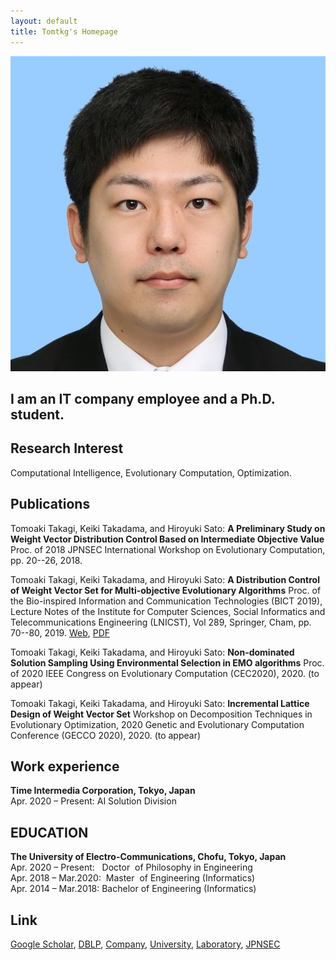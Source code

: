 ```yaml
---
layout: default
title: Tomtkg's Homepage
---
```


<img class="profile-picture" src="myface.jpg">

## I am an IT company employee and a Ph.D. student.

## Research Interest

Computational Intelligence, Evolutionary Computation, Optimization.

## Publications
Tomoaki Takagi, Keiki Takadama, and Hiroyuki Sato: **A Preliminary Study on Weight Vector Distribution Control Based on Intermediate Objective Value** Proc. of 2018 JPNSEC International Workshop on Evolutionary Computation, pp. 20--26, 2018.

Tomoaki Takagi, Keiki Takadama, and Hiroyuki Sato: **A Distribution Control of Weight Vector Set for Multi-objective Evolutionary Algorithms** Proc. of the Bio-inspired Information and Communication Technologies (BICT 2019), Lecture Notes of the Institute for Computer Sciences, Social Informatics and Telecommunications Engineering (LNICST), Vol 289, Springer, Cham, pp. 70--80, 2019. [Web](https://link.springer.com/chapter/10.1007%2F978-3-030-24202-2_6), [PDF](https://link.springer.com/content/pdf/10.1007%2F978-3-030-24202-2_6.pdf)

Tomoaki Takagi, Keiki Takadama, and Hiroyuki Sato: **Non-dominated Solution Sampling Using Environmental Selection in EMO algorithms** Proc. of 2020 IEEE Congress on Evolutionary Computation (CEC2020), 2020. (to appear)

Tomoaki Takagi, Keiki Takadama, and Hiroyuki Sato: **Incremental Lattice Design of Weight Vector Set** Workshop on Decomposition Techniques in Evolutionary Optimization, 2020 Genetic and Evolutionary Computation Conference (GECCO 2020), 2020. (to appear)

## Work experience
**Time Intermedia Corporation, Tokyo, Japan**  
Apr. 2020 – Present: AI Solution Division  

## EDUCATION
**The University of Electro-Communications, Chofu, Tokyo, Japan**  
Apr. 2020 – Present: &nbsp;&nbsp;Doctor &nbsp;of Philosophy in Engineering  
Apr. 2018 – Mar.2020: &nbsp;Master &nbsp;of Engineering (Informatics)  
Apr. 2014 – Mar.2018: Bachelor of Engineering (Informatics)

## Link
[Google Scholar](https://scholar.google.co.jp/citations?user=jsYC8NMAAAAJ), [DBLP](https://dblp.uni-trier.de/pers/hd/t/Takagi:Tomoaki), [Company](https://www.timedia.co.jp), [University](https://www.uec.ac.jp), [Laboratory](http://hs.hc.uec.ac.jp/index.php?%E9%AB%98%E6%9C%A8%20%E6%99%BA%E7%AB%A0), [JPNSEC](http://www.jpnsec.org/)
